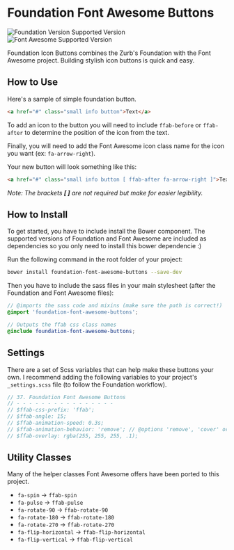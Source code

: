 # Foundation Font Awesome Buttons
![Foundation Version Supported Version](https://img.shields.io/badge/Foundation-v6.2.0-blue.svg?style=flat-square)
![Font Awesome Supported Version](https://img.shields.io/badge/Font_Awesome-v4.5.0-green.svg?style=flat-square)

Foundation Icon Buttons combines the Zurb's Foundation with the Font Awesome project. Building stylish icon buttons is quick and easy.

## How to Use

Here's a sample of simple foundation button.

```html
<a href="#" class="small info button">Text</a>
```

To add an icon to the button you will need to include `ffab-before` or `ffab-after` to determine the position of the icon from the text.

Finally, you will need to add the Font Awesome icon class name for the icon you want (ex: `fa-arrow-right`).

Your new button will look something like this:

```html
<a href="#" class="small info button [ ffab-after fa-arrow-right ]">Text</a>
```

*Note: The brackets __[ ]__ are not required but make for easier legibility.*


## How to Install

To get started, you have to include install the Bower component. The supported versions of Foundation and Font Awesome are included as dependencies so you only need to install this bower dependencie :)

Run the following command in the root folder of your project:

```bash
bower install foundation-font-awesome-buttons --save-dev
```

Then you have to include the sass files in your main stylesheet (after the Foundation and Font Awesome files):

```scss
// @imports the sass code and mixins (make sure the path is correct!)
@import 'foundation-font-awesome-buttons';

// Outputs the ffab css class names
@include foundation-font-awesome-buttons;
```


## Settings

There are a set of Scss variables that can help make these buttons your own. I recommend adding the following variables to your project's `_settings.scss` file (to follow the Foundation workflow).

```scss
// 37. Foundation Font Awesome Buttons
// - - - - - - - - - - - - - - - -
// $ffab-css-prefix: 'ffab';
// $ffab-angle: 15;
// $ffab-animation-speed: 0.3s;
// $ffab-animation-behavior: 'remove'; // @options 'remove', 'cover' or 'none'
// $ffab-overlay: rgba(255, 255, 255, .1);
```

## Utility Classes

Many of the helper classes Font Awesome offers have been ported to this project.

- `fa-spin` -> `ffab-spin`
- `fa-pulse` -> `ffab-pulse`
- `fa-rotate-90` -> `ffab-rotate-90`
- `fa-rotate-180` -> `ffab-rotate-180`
- `fa-rotate-270` -> `ffab-rotate-270`
- `fa-flip-horizontal` -> `ffab-flip-horizontal`
- `fa-flip-vertical` -> `ffab-flip-vertical`
